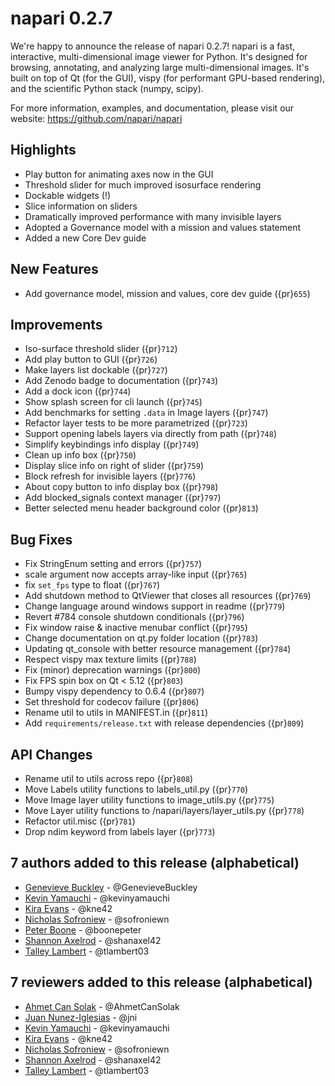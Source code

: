 # napari 0.2.7

We're happy to announce the release of napari 0.2.7! napari is a fast,
interactive, multi-dimensional image viewer for Python. It's designed for
browsing, annotating, and analyzing large multi-dimensional images. It's built
on top of Qt (for the GUI), vispy (for performant GPU-based rendering), and the
scientific Python stack (numpy, scipy).

For more information, examples, and documentation, please visit our website:
https://github.com/napari/napari

## Highlights

- Play button for animating axes now in the GUI
- Threshold slider for much improved isosurface rendering
- Dockable widgets (!)
- Slice information on sliders
- Dramatically improved performance with many invisible layers
- Adopted a Governance model with a mission and values statement
- Added a new Core Dev guide

## New Features

- Add governance model, mission and values, core dev guide ({pr}`655`)

## Improvements

- Iso-surface threshold slider ({pr}`712`)
- Add play button to GUI ({pr}`726`)
- Make layers list dockable ({pr}`727`)
- Add Zenodo badge to documentation ({pr}`743`)
- Add a dock icon ({pr}`744`)
- Show splash screen for cli launch ({pr}`745`)
- Add benchmarks for setting `.data` in Image layers ({pr}`747`)
- Refactor layer tests to be more parametrized ({pr}`723`)
- Support opening labels layers via directly from path ({pr}`748`)
- Simplify keybindings info display ({pr}`749`)
- Clean up info box ({pr}`750`)
- Display slice info on right of slider ({pr}`759`)
- Block refresh for invisible layers ({pr}`776`)
- About copy button to info display box ({pr}`798`)
- Add blocked_signals context manager ({pr}`797`)
- Better selected menu header background color ({pr}`813`)

## Bug Fixes

- Fix StringEnum setting and errors ({pr}`757`)
- scale argument now accepts array-like input ({pr}`765`)
- fix `set_fps` type to float ({pr}`767`)
- Add shutdown method to QtViewer that closes all resources ({pr}`769`)
- Change language around windows support in readme ({pr}`779`)
- Revert #784 console shutdown conditionals ({pr}`796`)
- Fix window raise & inactive menubar conflict ({pr}`795`)
- Change documentation on qt.py folder location ({pr}`783`)
- Updating qt_console with better resource management ({pr}`784`)
- Respect vispy max texture limits ({pr}`788`)
- Fix (minor) deprecation warnings ({pr}`800`)
- Fix FPS spin box on Qt < 5.12 ({pr}`803`)
- Bumpy vispy dependency to 0.6.4 ({pr}`807`)
- Set threshold for codecov failure ({pr}`806`)
- Rename util to utils in MANIFEST.in ({pr}`811`)
- Add `requirements/release.txt` with release dependencies ({pr}`809`)

## API Changes

- Rename util to utils across repo ({pr}`808`)
- Move Labels utility functions to labels_util.py ({pr}`770`)
- Move Image layer utility functions to image_utils.py ({pr}`775`)
- Move Layer utility functions to /napari/layers/layer_utils.py ({pr}`778`)
- Refactor util.misc ({pr}`781`)
- Drop ndim keyword from labels layer ({pr}`773`)

## 7 authors added to this release (alphabetical)

- [Genevieve Buckley](https://github.com/napari/napari/commits?author=GenevieveBuckley) - @GenevieveBuckley
- [Kevin Yamauchi](https://github.com/napari/napari/commits?author=kevinyamauchi) - @kevinyamauchi
- [Kira Evans](https://github.com/napari/napari/commits?author=kne42) - @kne42
- [Nicholas Sofroniew](https://github.com/napari/napari/commits?author=sofroniewn) - @sofroniewn
- [Peter Boone](https://github.com/napari/napari/commits?author=boonepeter) - @boonepeter
- [Shannon Axelrod](https://github.com/napari/napari/commits?author=shanaxel42) - @shanaxel42
- [Talley Lambert](https://github.com/napari/napari/commits?author=tlambert03) - @tlambert03

## 7 reviewers added to this release (alphabetical)

- [Ahmet Can Solak](https://github.com/napari/napari/commits?author=AhmetCanSolak) - @AhmetCanSolak
- [Juan Nunez-Iglesias](https://github.com/napari/napari/commits?author=jni) - @jni
- [Kevin Yamauchi](https://github.com/napari/napari/commits?author=kevinyamauchi) - @kevinyamauchi
- [Kira Evans](https://github.com/napari/napari/commits?author=kne42) - @kne42
- [Nicholas Sofroniew](https://github.com/napari/napari/commits?author=sofroniewn) - @sofroniewn
- [Shannon Axelrod](https://github.com/napari/napari/commits?author=shanaxel42) - @shanaxel42
- [Talley Lambert](https://github.com/napari/napari/commits?author=tlambert03) - @tlambert03
